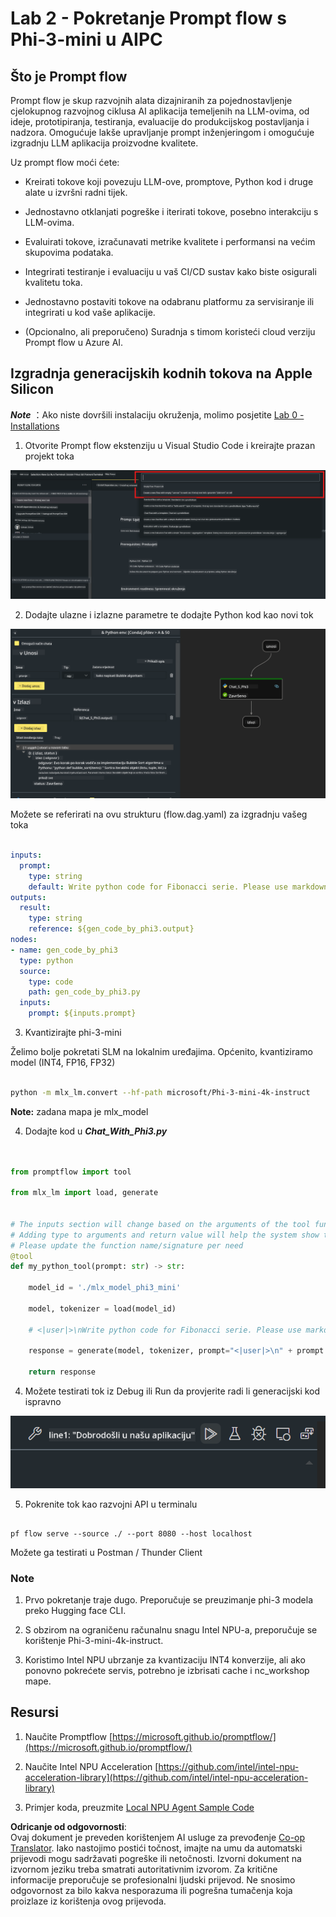 <!--
CO_OP_TRANSLATOR_METADATA:
{
  "original_hash": "3dbbf568625b1ee04b354c2dc81d3248",
  "translation_date": "2025-07-17T04:29:27+00:00",
  "source_file": "md/02.Application/02.Code/Phi3/VSCodeExt/HOL/Apple/02.PromptflowWithMLX.md",
  "language_code": "hr"
}
-->
# **Lab 2 - Pokretanje Prompt flow s Phi-3-mini u AIPC**

## **Što je Prompt flow**

Prompt flow je skup razvojnih alata dizajniranih za pojednostavljenje cjelokupnog razvojnog ciklusa AI aplikacija temeljenih na LLM-ovima, od ideje, prototipiranja, testiranja, evaluacije do produkcijskog postavljanja i nadzora. Omogućuje lakše upravljanje prompt inženjeringom i omogućuje izgradnju LLM aplikacija proizvodne kvalitete.

Uz prompt flow moći ćete:

- Kreirati tokove koji povezuju LLM-ove, promptove, Python kod i druge alate u izvršni radni tijek.

- Jednostavno otklanjati pogreške i iterirati tokove, posebno interakciju s LLM-ovima.

- Evaluirati tokove, izračunavati metrike kvalitete i performansi na većim skupovima podataka.

- Integrirati testiranje i evaluaciju u vaš CI/CD sustav kako biste osigurali kvalitetu toka.

- Jednostavno postaviti tokove na odabranu platformu za servisiranje ili integrirati u kod vaše aplikacije.

- (Opcionalno, ali preporučeno) Suradnja s timom koristeći cloud verziju Prompt flow u Azure AI.

## **Izgradnja generacijskih kodnih tokova na Apple Silicon**

***Note*** ：Ako niste dovršili instalaciju okruženja, molimo posjetite [Lab 0 -Installations](./01.Installations.md)

1. Otvorite Prompt flow ekstenziju u Visual Studio Code i kreirajte prazan projekt toka

![create](../../../../../../../../../translated_images/pf_create.bde888dc83502eba082a058175bbf1eee6791219795393a386b06fd3043ec54d.hr.png)

2. Dodajte ulazne i izlazne parametre te dodajte Python kod kao novi tok

![flow](../../../../../../../../../translated_images/pf_flow.520824c0969f2a94f17e947f86bdc4b4c6c88a2efa394fe3bcfb58c0dbc578a7.hr.png)

Možete se referirati na ovu strukturu (flow.dag.yaml) za izgradnju vašeg toka

```yaml

inputs:
  prompt:
    type: string
    default: Write python code for Fibonacci serie. Please use markdown as output
outputs:
  result:
    type: string
    reference: ${gen_code_by_phi3.output}
nodes:
- name: gen_code_by_phi3
  type: python
  source:
    type: code
    path: gen_code_by_phi3.py
  inputs:
    prompt: ${inputs.prompt}


```

3. Kvantizirajte phi-3-mini

Želimo bolje pokretati SLM na lokalnim uređajima. Općenito, kvantiziramo model (INT4, FP16, FP32)

```bash

python -m mlx_lm.convert --hf-path microsoft/Phi-3-mini-4k-instruct

```

**Note:** zadana mapa je mlx_model

4. Dodajte kod u ***Chat_With_Phi3.py***

```python


from promptflow import tool

from mlx_lm import load, generate


# The inputs section will change based on the arguments of the tool function, after you save the code
# Adding type to arguments and return value will help the system show the types properly
# Please update the function name/signature per need
@tool
def my_python_tool(prompt: str) -> str:

    model_id = './mlx_model_phi3_mini'

    model, tokenizer = load(model_id)

    # <|user|>\nWrite python code for Fibonacci serie. Please use markdown as output<|end|>\n<|assistant|>

    response = generate(model, tokenizer, prompt="<|user|>\n" + prompt  + "<|end|>\n<|assistant|>", max_tokens=2048, verbose=True)

    return response


```

4. Možete testirati tok iz Debug ili Run da provjerite radi li generacijski kod ispravno

![RUN](../../../../../../../../../translated_images/pf_run.4239e8a0b420a58284edf6ee1471c1697c345670313c8e7beac0edaee15b9a9d.hr.png)

5. Pokrenite tok kao razvojni API u terminalu

```

pf flow serve --source ./ --port 8080 --host localhost   

```

Možete ga testirati u Postman / Thunder Client

### **Note**

1. Prvo pokretanje traje dugo. Preporučuje se preuzimanje phi-3 modela preko Hugging face CLI.

2. S obzirom na ograničenu računalnu snagu Intel NPU-a, preporučuje se korištenje Phi-3-mini-4k-instruct.

3. Koristimo Intel NPU ubrzanje za kvantizaciju INT4 konverzije, ali ako ponovno pokrećete servis, potrebno je izbrisati cache i nc_workshop mape.

## **Resursi**

1. Naučite Promptflow [https://microsoft.github.io/promptflow/](https://microsoft.github.io/promptflow/)

2. Naučite Intel NPU Acceleration [https://github.com/intel/intel-npu-acceleration-library](https://github.com/intel/intel-npu-acceleration-library)

3. Primjer koda, preuzmite [Local NPU Agent Sample Code](../../../../../../../../../code/07.Lab/01/AIPC/local-npu-agent)

**Odricanje od odgovornosti**:  
Ovaj dokument je preveden korištenjem AI usluge za prevođenje [Co-op Translator](https://github.com/Azure/co-op-translator). Iako nastojimo postići točnost, imajte na umu da automatski prijevodi mogu sadržavati pogreške ili netočnosti. Izvorni dokument na izvornom jeziku treba smatrati autoritativnim izvorom. Za kritične informacije preporučuje se profesionalni ljudski prijevod. Ne snosimo odgovornost za bilo kakva nesporazuma ili pogrešna tumačenja koja proizlaze iz korištenja ovog prijevoda.
